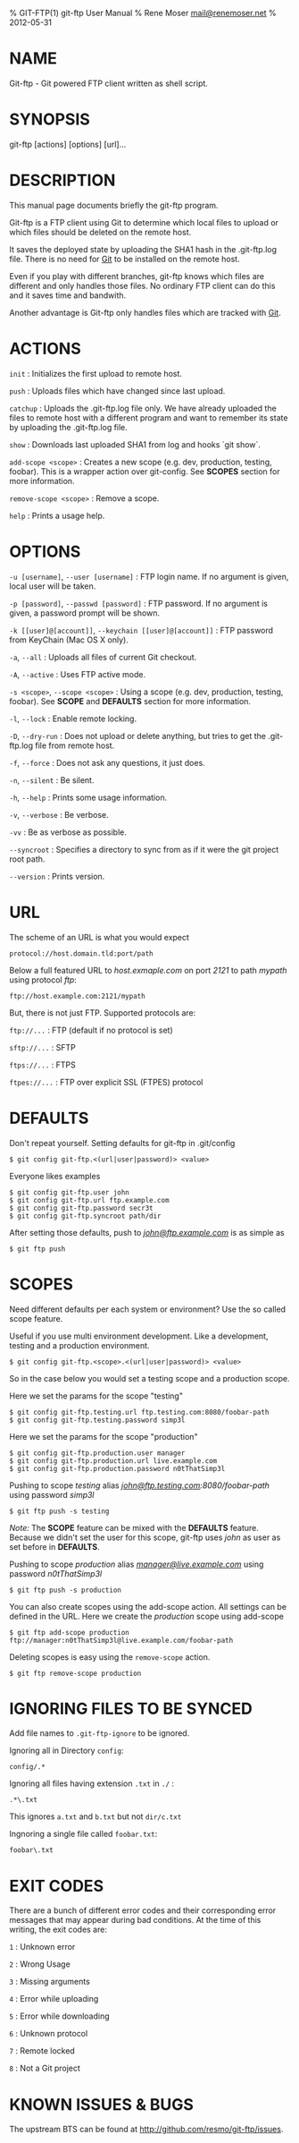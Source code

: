 % GIT-FTP(1) git-ftp User Manual
% Rene Moser <mail@renemoser.net>
% 2012-05-31

# NAME

Git-ftp - Git powered FTP client written as shell script. 

# SYNOPSIS

git-ftp [actions] [options] [url]...

# DESCRIPTION

This manual page documents briefly the git-ftp program.

Git-ftp is a FTP client using Git to determine which local files to upload or which files should be deleted on the remote host. 

It saves the deployed state by uploading the SHA1 hash in the .git-ftp.log file. There is no need for [Git] to be installed on the remote host.

Even if you play with different branches, git-ftp knows which files are different and only handles those files. No ordinary FTP client can do this and it saves time and bandwith.

Another advantage is Git-ftp only handles files which are tracked with [Git]. 

# ACTIONS

`init`
:	Initializes the first upload to remote host.

`push`
:	Uploads files which have changed since last upload.

`catchup` 
:	Uploads the .git-ftp.log file only. We have already uploaded the files to remote host with a different program and want to remember its state by uploading the .git-ftp.log file.

`show`
:	Downloads last uploaded SHA1 from log and hooks \`git show\`.

`add-scope <scope>`
:	Creates a new scope (e.g. dev, production, testing, foobar). This is a wrapper action over git-config. See **SCOPES** section for more information.

`remove-scope <scope>`
:	Remove a scope.

`help`
:	Prints a usage help.

# OPTIONS

`-u [username]`, `--user [username]`
:	FTP login name. If no argument is given, local user will be taken.

`-p [password]`, `--passwd [password]`
:	FTP password. If no argument is given, a password prompt will be shown.

`-k [[user]@[account]]`, `--keychain [[user]@[account]]`
:	FTP password from KeyChain (Mac OS X only).

`-a`, `--all`
:	Uploads all files of current Git checkout.

`-A`, `--active`
:	Uses FTP active mode.

`-s <scope>`, `--scope <scope>`
:	Using a scope (e.g. dev, production, testing, foobar). See **SCOPE** and **DEFAULTS** section for more information.

`-l`, `--lock`
:	Enable remote locking.

`-D`, `--dry-run`
:	Does not upload or delete anything, but tries to get the .git-ftp.log file from remote host.

`-f`, `--force`
:	Does not ask any questions, it just does.

`-n`, `--silent`
:	Be silent.

`-h`, `--help`
:	Prints some usage information.

`-v`, `--verbose`
:	Be verbose.

`-vv`
:	Be as verbose as possible.

`--syncroot`
:	Specifies a directory to sync from as if it were the git project root path.

`--version`
:	Prints version.

# URL

The scheme of an URL is what you would expect

	protocol://host.domain.tld:port/path
	
Below a full featured URL to *host.exmaple.com* on port *2121* to path *mypath* using protocol *ftp*:

	ftp://host.example.com:2121/mypath

But, there is not just FTP. Supported protocols are:

`ftp://...`
:	FTP (default if no protocol is set)

`sftp://...`
:	SFTP

`ftps://...`
:	FTPS

`ftpes://...`
:	FTP over explicit SSL (FTPES) protocol

# DEFAULTS

Don't repeat yourself. Setting defaults for git-ftp in .git/config
	
	$ git config git-ftp.<(url|user|password)> <value>

Everyone likes examples

	$ git config git-ftp.user john
	$ git config git-ftp.url ftp.example.com
	$ git config git-ftp.password secr3t
	$ git config git-ftp.syncroot path/dir

After setting those defaults, push to *john@ftp.example.com* is as simple as

	$ git ftp push

# SCOPES

Need different defaults per each system or environment? Use the so called scope feature.

Useful if you use multi environment development. Like a development, testing and a production environment. 

	$ git config git-ftp.<scope>.<(url|user|password)> <value>

So in the case below you would set a testing scope and a production scope.

Here we set the params for the scope "testing"

	$ git config git-ftp.testing.url ftp.testing.com:8080/foobar-path
	$ git config git-ftp.testing.password simp3l

Here we set the params for the scope "production"

	$ git config git-ftp.production.user manager
	$ git config git-ftp.production.url live.example.com
	$ git config git-ftp.production.password n0tThatSimp3l


Pushing to scope *testing* alias *john@ftp.testing.com:8080/foobar-path* using 
password *simp3l*

	$ git ftp push -s testing

*Note:* The **SCOPE** feature can be mixed with the **DEFAULTS** feature. Because we didn't set the user for this scope, git-ftp uses *john* as user as set before in **DEFAULTS**.

Pushing to scope *production* alias *manager@live.example.com* using 
password *n0tThatSimp3l*

	$ git ftp push -s production

You can also create scopes using the add-scope action. All settings can be defined in the URL.
Here we create the *production* scope using add-scope

	$ git ftp add-scope production ftp://manager:n0tThatSimp3l@live.example.com/foobar-path

Deleting scopes is easy using the `remove-scope` action.

	$ git ftp remove-scope production

# IGNORING FILES TO BE SYNCED

Add file names to `.git-ftp-ignore` to be ignored.

Ignoring all in Directory `config`:

	config/.*

Ignoring all files having extension `.txt` in `./` :

	.*\.txt

This ignores `a.txt` and `b.txt` but not `dir/c.txt`

Ingnoring a single file called `foobar.txt`:

	foobar\.txt


# EXIT CODES

There are a bunch of different error codes and their corresponding error messages that may appear during bad conditions. At the time of this writing, the exit codes are:

`1`
:	Unknown error

`2`
:	Wrong Usage

`3`
:	Missing arguments

`4`
:	Error while uploading

`5`
:	Error while downloading

`6`
:	Unknown protocol

`7`
:	Remote locked

`8`
:	Not a Git project

# KNOWN ISSUES & BUGS

The upstream BTS can be found at <http://github.com/resmo/git-ftp/issues>.

[Git]: http://git-scm.org
